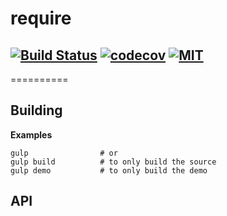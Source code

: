 # require

[![Build Status](https://travis-ci.com/huqi1980/require.svg?branch=master)](https://travis-ci.org/huqi1980/require)
[![codecov](https://codecov.io/gh/huqi1980/require/branch/master/graph/badge.svg)](https://codecov.io/gh/huqi1980/require)
[![MIT](https://img.shields.io/badge/license-MIT-blue.svg)](https://github.com/huqi1980/require)
---

==========
## Building

**Examples**

	gulp                # or
	gulp build          # to only build the source
	gulp demo           # to only build the demo

## API


